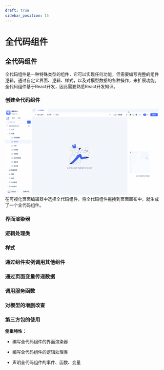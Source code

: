 ```yaml
---
draft: true
sidebar_position: 15
---
```


# 全代码组件

## 全代码组件

全代码组件是一种特殊类型的组件，它可以实现任何功能，但需要编写完整的组件逻辑，通过自定义界面、逻辑、样式，以及对模型数据的各种操作，来扩展功能。全代码组件基于React开发，因此需要熟悉React开发知识。

### 创建全代码组件
![全代码组件创建](./img/15/全代码组件创建.gif)
在可视化页面编辑器中选择全代码组件，将全代码组件拖拽到页面画布中，就生成了一个全代码组件。

### 界面渲染器

### 逻辑处理类

### 样式

### 通过组件实例调用其他组件

### 通过页面变量传递数据

### 调用服务函数

### 对模型的增删改查

### 第三方包的使用

**侧重特性：**

*   编写全代码组件的界面渲染器

*   编写全代码组件的逻辑处理类

*   声明全代码组件的事件、函数、变量
